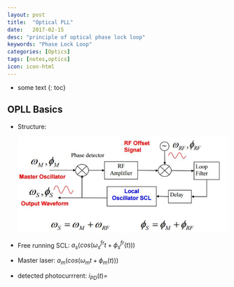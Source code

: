 ```yaml
---
layout: post
title:  "Optical PLL"
date:   2017-02-15
desc: "principle of optical phase lock loop"
keywords: "Phase Lock Loop"
categories: [Optics]
tags: [notes,optics]
icon: icon-html
---
```


* some text
{: toc}

## OPLL Basics
- Structure:

  ![image](static/assets/img/blog/OPLL0215/OPLL.jpg)

- Free running SCL:  $a_s(cos(\omega_s^{fr}t+\phi_s^{fr}(t)))$
- Master laser: $a_m(cos(\omega_mt+\phi_m(t)))$
- detected photocurrrent: $i_{PD}(t)=$


<style>
.page-container {max-width: 1000px}
</style>
